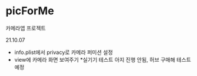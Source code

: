 # picForMe
카메라앱 프로젝트

21.10.07
- info.plist에서 privacy로 카메라 퍼미션 설정
- view에 카메라 화면 보여주기
 *실기기 테스트 아지 진행 안됨, 허브 구매해 테스트 예정
